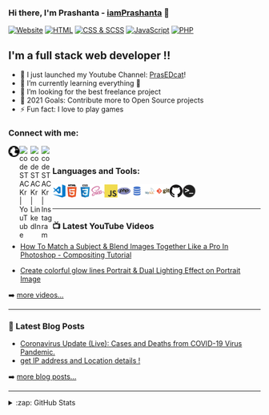 ### Hi there, I'm Prashanta - [iamPrashanta][githublink] 👋

[![Website](https://img.shields.io/website?url=http%3A%2F%2Fworkwithpras.000webhostapp.com%2F)](http://workwithpras.000webhostapp.com/)
[![HTML](https://img.shields.io/github/languages/top/iamPrashanta/JavaScript30?color=DD4B25&label=HTML)](https://github.com/iamPrashanta)
[![CSS & SCSS](https://img.shields.io/github/languages/top/iamPrashanta/GitHub-sidenav-copy?color=2758E5&label=CSS%20%26%20SCSS)](https://github.com/iamPrashanta)
[![JavaScript](https://img.shields.io/github/languages/top/iamPrashanta/basic-and-advance-notes-taking-app?color=EFD81D&lebel=javascript)](https://github.com/iamPrashanta)
[![PHP](https://img.shields.io/github/languages/top/iamPrashanta/CRUD-php-login-logout?color=6E7BAE&label=PHP&logo=php)](https://github.com/iamPrashanta)




## I'm a full stack web developer !!

- 🔭 I just launched my Youtube Channel: [PrasEDcat][ytchannel]!
- 🌱 I’m currently learning everything 🤣
- 👯 I’m looking for the best freelance project
- 🥅 2021 Goals: Contribute more to Open Source projects
- ⚡ Fun fact: I love to play games


### Connect with me:

[<img align="left" alt="codeSTACKr.com" width="22px" src="https://raw.githubusercontent.com/iconic/open-iconic/master/svg/globe.svg" />][website]
[<img align="left" alt="codeSTACKr | YouTube" width="22px" src="https://cdn.jsdelivr.net/npm/simple-icons@v3/icons/youtube.svg" />][ytchannel]
[<img align="left" alt="codeSTACKr | LinkedIn" width="22px" src="https://cdn.jsdelivr.net/npm/simple-icons@v3/icons/linkedin.svg" />][linkedin]
[<img align="left" alt="codeSTACKr | Instagram" width="22px" src="https://cdn.jsdelivr.net/npm/simple-icons@v3/icons/instagram.svg" />][instagram]

<br />

### Languages and Tools:

[<img align="left" alt="Visual Studio Code" width="26px" src="https://raw.githubusercontent.com/github/explore/80688e429a7d4ef2fca1e82350fe8e3517d3494d/topics/visual-studio-code/visual-studio-code.png" />][vscodetuts]
[<img align="left" alt="HTML5" width="26px" src="https://raw.githubusercontent.com/github/explore/80688e429a7d4ef2fca1e82350fe8e3517d3494d/topics/html/html.png" />][htmlplaylist]
[<img align="left" alt="CSS3" width="26px" src="https://raw.githubusercontent.com/github/explore/80688e429a7d4ef2fca1e82350fe8e3517d3494d/topics/css/css.png" />][cssplaylist]
[<img align="left" alt="Sass" width="26px" src="https://raw.githubusercontent.com/github/explore/80688e429a7d4ef2fca1e82350fe8e3517d3494d/topics/sass/sass.png" />][cssplaylist]
[<img align="left" alt="JavaScript" width="26px" src="https://raw.githubusercontent.com/github/explore/80688e429a7d4ef2fca1e82350fe8e3517d3494d/topics/javascript/javascript.png" />][jsplaylist]
[<img align="left" alt="JavaScript" width="26px" src="https://raw.githubusercontent.com/github/explore/80688e429a7d4ef2fca1e82350fe8e3517d3494d/topics/php/php.png" />][phpplaylist]

[<img align="left" alt="SQL" width="26px" src="https://raw.githubusercontent.com/github/explore/80688e429a7d4ef2fca1e82350fe8e3517d3494d/topics/sql/sql.png" />][sqlplaylist]
[<img align="left" alt="MySQL" width="26px" src="https://raw.githubusercontent.com/github/explore/80688e429a7d4ef2fca1e82350fe8e3517d3494d/topics/mysql/mysql.png" />][sqlplaylist]

[<img align="left" alt="Git" width="26px" src="https://raw.githubusercontent.com/github/explore/80688e429a7d4ef2fca1e82350fe8e3517d3494d/topics/git/git.png" />][climdifbiplaylist]
[<img align="left" alt="GitHub" width="26px" src="https://raw.githubusercontent.com/github/explore/78df643247d429f6cc873026c0622819ad797942/topics/github/github.png" />][climdifbiplaylist]
[<img align="left" alt="Terminal" width="26px" src="https://raw.githubusercontent.com/github/explore/80688e429a7d4ef2fca1e82350fe8e3517d3494d/topics/terminal/terminal.png" />][climdifbiplaylist]

<br />
<br />

---

### 📺 Latest YouTube Videos

<!-- YOUTUBE:START -->
- [How To Match a Subject & Blend Images Together Like a Pro In Photoshop - Compositing Tutorial](https://www.youtube.com/watch?v=Uq7Gkk3j164)

- [Create colorful glow lines Portrait & Dual Lighting Effect on Portrait Image](https://www.youtube.com/watch?v=PzUIZM34-Tw)
<!-- YOUTUBE:END -->

➡️ [more videos...](https://www.youtube.com/channel/UCpJuutthUhuxhGlMzxNSPOQ)

---

### 📕 Latest Blog Posts

<!-- BLOG-POST-LIST:START -->
- [Coronavirus Update (Live): Cases and Deaths from COVID-19 Virus Pandemic.](http://workwithpras.000webhostapp.com/projects/covid19/)
- [get IP address and Location details !](http://workwithpras.000webhostapp.com/projects/my-details/)
<!-- BLOG-POST-LIST:END -->

➡️ [more blog posts...](http://workwithpras.000webhostapp.com/)

---
<details>
  <summary>:zap: GitHub Stats</summary>

  <img align="left" alt="iamPrashanta's GitHub Stats" src="https://github-readme-stats-beta-silk.vercel.app/api?username=iamPrashanta&show_icons=true&hide_border=true" />

</details>


[githublink]: https://github.com/iamPrashanta
[ytchannel]: https://www.youtube.com/channel/UCpJuutthUhuxhGlMzxNSPOQ
[website]: http://workwithpras.000webhostapp.com/
[instagram]: https://www.instagram.com/iamPras20/
[linkedin]: https://www.linkedin.com/in/iamprashanta/
[vscodetuts]: https://www.youtube.com/channel/UCpJuutthUhuxhGlMzxNSPOQ
[htmlplaylist]: https://www.youtube.com/playlist?list=PLzEwB4UA48_7orb7a8IkA264M0EXZ6LoK
[cssplaylist]: https://www.youtube.com/playlist?list=PLzEwB4UA48_4Ch8F1Drso7L_oWn3tGFDw
[jsplaylist]: https://www.youtube.com/playlist?list=PLzEwB4UA48_6m3-SOyHTGv7ZmKqn992Zh
[phpplaylist]: https://www.youtube.com/playlist?list=PLzEwB4UA48_5H97vMzayDIyswL_8klS2y
[photoshopplaylist]: https://www.youtube.com/playlist?list=PLzEwB4UA48_5-rfdYK8SQhi2RWpAyc9-a
[illustratorplaylist]: https://www.youtube.com/playlist?list=PLzEwB4UA48_7HEMM_uKuR2ZL3taTR-joA
[sqlplaylist]: https://www.youtube.com/playlist?list=PLzEwB4UA48_7myMuthp6crcVO_KgpM04B
[climdifbiplaylist]: https://www.youtube.com/playlist?list=PLzEwB4UA48_44SiYnk9uX00wEHXUv0qiY
